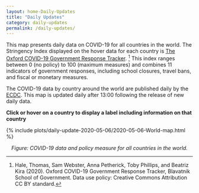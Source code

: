 ```yaml
---
layout: home-Daily-Updates
title: "Daily Updates"
category: daily-updates
permalink: /daily-updates/
---
```


This map presents daily data on COVID-19 for all countries in the world. The Stringency Index displayed on the hover data for each country is [The Oxford COVID-19 Government Response Tracker](https://www.bsg.ox.ac.uk/research/research-projects/oxford-covid-19-government-response-tracker). [^1] This index ranges between 0 (no policy) to 100 (maximum measures) and combines 11 indicators of government responses, including school closures, travel bans, and fiscal or monetary measures.

The COVID-19 data by country around the world are published daily by the [ECDC](https://www.ecdc.europa.eu/en/publications-data/download-todays-data-geographic-distribution-covid-19-cases-worldwide). This map is updated daily after 13:00 following the release of new daily data.

[^1]: Hale, Thomas, Sam Webster, Anna Petherick, Toby Phillips, and Beatriz Kira (2020). Oxford COVID-19 Government Response Tracker, Blavatnik School of Government. Data use policy: Creative Commons Attribution CC BY standard.

**Click or hover on a country to display a label including information on that country**

{% include plots/daily-update-2020-05-06/2020-05-06-World-map.html %}

<p style="text-align: center; font-style: italic;">Figure: COVID-19 data and policy measure for all countries in the world.</p>

